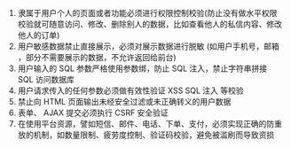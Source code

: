 1. 隶属于用户个人的页面或者功能必须进行权限控制校验(防止没有做水平权限校验就可随意访问、修改、删除别人的数据，比如查看他人的私信内容、修改他人的订单)
2. 用户敏感数据禁止直接展示，必须对展示数据进行脱敏 (如用户手机号，邮箱 ，部分不需要展示的数据，不允许返回给前台)
3. 用户输入的 SQL 参数严格使用参数绑，防止 SQL 注入，禁止字符串拼接 SQL 访问数据库
4. 用户请求传入的任何参数必须做有效性验证  XSS SQL 注入 等校验
5. 禁止向 HTML 页面输出未经安全过滤或未正确转义的用户数据 
6. 表单、 AJAX 提交必须执行 CSRF 安全验证 
7. 在使用平台资源，譬如短信、邮件、电话、下单、支付，必须实现正确的防重放的机制，如数量限制、疲劳度控制、验证码校验，避免被滥刷而导致资损

